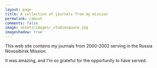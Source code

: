 ```yaml
---
layout: page
title: A collection of journals from my mission
permalink: /about
comments: false
image: assets/images/_studiosquare.jpg
imageshadow: true
---
```


This web site contains my journals from 2000-2002 serving in the Russia Novosibirsk Mission. 

It was amazing, and I'm so grateful for the opportunity to have served. 